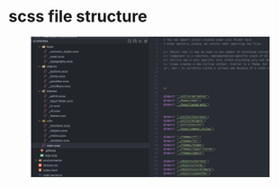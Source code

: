 # scss file structure

<figure><img src="../.gitbook/assets/Screen Shot 2022-12-20 at 11.55.24.png" alt=""><figcaption></figcaption></figure>
